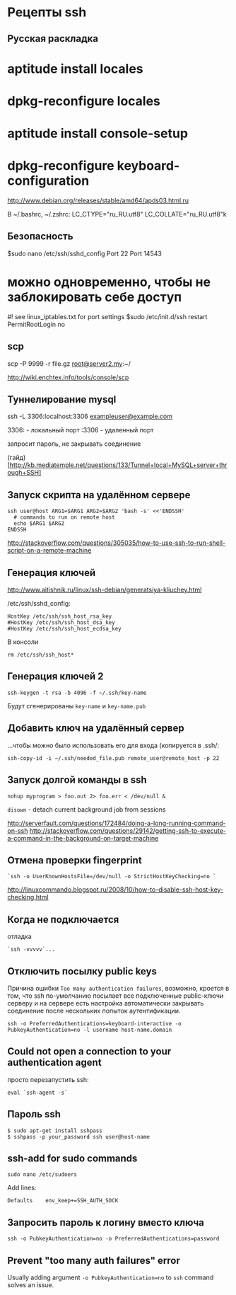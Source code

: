 # Рецепты ssh

Русская раскладка
-----------------
# aptitude install locales
# dpkg-reconfigure locales

# aptitude install console-setup
# dpkg-reconfigure keyboard-configuration
http://www.debian.org/releases/stable/amd64/apds03.html.ru

В ~/.bashrc, ~/.zshrc:
LC_CTYPE="ru_RU.utf8"
LC_COLLATE="ru_RU.utf8"k

Безопасность
------------
$sudo nano /etc/ssh/sshd_config
Port 22
Port 14543
# можно одновременно, чтобы не заблокировать себе доступ
#! see linux_iptables.txt for port settings
$sudo /etc/init.d/ssh restart
PermitRootLogin no

scp
---
scp -P 9999 -r file.gz root@server2.my:~/

http://wiki.enchtex.info/tools/console/scp

Туннелирование mysql
--------------------

ssh -L 3306:localhost:3306 exampleuser@example.com

3306: - локальный порт
:3306 - удаленный порт

запросит пароль, не закрывать соединение

(гайд)[http://kb.mediatemple.net/questions/133/Tunnel+local+MySQL+server+through+SSH]

Запуск скрипта на удалённом сервере
-----------------------------------

	ssh user@host ARG1=$ARG1 ARG2=$ARG2 'bash -s' <<'ENDSSH'
	  # commands to run on remote host
	  echo $ARG1 $ARG2
	ENDSSH

http://stackoverflow.com/questions/305035/how-to-use-ssh-to-run-shell-script-on-a-remote-machine

Генерация ключей
----------------

http://www.aitishnik.ru/linux/ssh-debian/generatsiya-kliuchey.html

/etc/ssh/sshd_config:

	HostKey /etc/ssh/ssh_host_rsa_key
	#HostKey /etc/ssh/ssh_host_dsa_key
	#HostKey /etc/ssh/ssh_host_ecdsa_key

В консоли

	rm /etc/ssh/ssh_host*

Генерация ключей 2
------------------

	ssh-keygen -t rsa -b 4096 -f ~/.ssh/key-name

Будут сгенерированы `key-name` и `key-name.pub`

Добавить ключ на удалённый сервер
---------------------------------

...чтобы можно было использовать его для входа (копируется в .ssh/:

	ssh-copy-id -i ~/.ssh/needed_file.pub remote_user@remote_host -p 22


Запуск долгой команды в ssh
---------------------------

	nohup myprogram > foo.out 2> foo.err < /dev/null &

`disown` - detach current background job from sessions

http://serverfault.com/questions/172484/doing-a-long-running-command-on-ssh
http://stackoverflow.com/questions/29142/getting-ssh-to-execute-a-command-in-the-background-on-target-machine

Отмена проверки fingerprint
---------------------------

	`ssh -o UserKnownHostsFile=/dev/null -o StrictHostKeyChecking=no `

http://linuxcommando.blogspot.ru/2008/10/how-to-disable-ssh-host-key-checking.html

Когда не подключается
---------------------

отладка

	`ssh -vvvvv`...

Отключить посылку public keys
-----------------------------

Причина ошибки `Too many authentication failures`, возможно, кроется в том, что ssh по-умолчанию посылает все подключенные public-ключи серверу и на сервере есть настройка автоматически закрывать соединение после нескольких попыток аутентификации.

	ssh -o PreferredAuthentications=keyboard-interactive -o PubkeyAuthentication=no -l username host-name.domain

Could not open a connection to your authentication agent
--------------------------------------------------------

просто перезапустить ssh:

    eval `ssh-agent -s`

Пароль ssh
----------

	$ sudo apt-get install sshpass
	$ sshpass -p your_password ssh user@host-name


## ssh-add for sudo commands

```
sudo nano /etc/sudoers
```

Add lines:

```
Defaults    env_keep+=SSH_AUTH_SOCK
```

## Запросить пароль к логину вместо ключа

`ssh -o PubkeyAuthentication=no -o PreferredAuthentications=password`

## Prevent "too many auth failures" error

Usually adding argument `-o PubkeyAuthentication=no` to `ssh` command solves an issue.